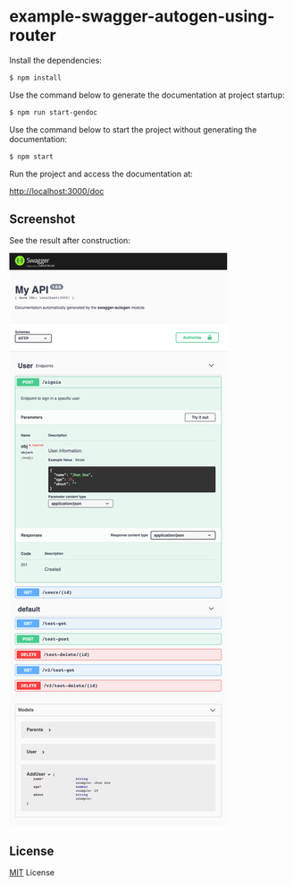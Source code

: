 # example-swagger-autogen-using-router

Install the dependencies:

```bash
$ npm install
```

Use the command below to generate the documentation at project startup:

```bash
$ npm run start-gendoc
```

Use the command below to start the project without generating the documentation:

```bash
$ npm start
```

Run the project and access the documentation at:

[http://localhost:3000/doc](http://localhost:3000/doc)

## Screenshot
See the result after construction:

![](https://raw.githubusercontent.com/davibaltar/public-store/master/screen-swagger-autogen-using-router.png)


## License
[MIT](LICENSE) License